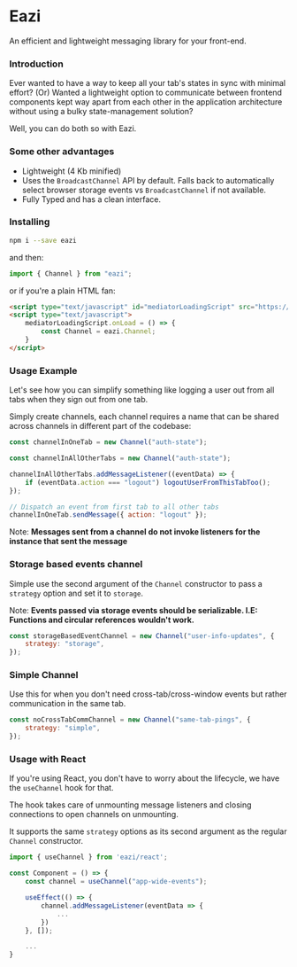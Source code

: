 # Eazi

An efficient and lightweight messaging library for your front-end.

### Introduction

Ever wanted to have a way to keep all your tab's states in sync with minimal effort? (Or) Wanted a lightweight option to communicate between frontend components kept way apart from each other in the application architecture without using a bulky state-management solution?

Well, you can do both so with Eazi.

### Some other advantages

- Lightweight (4 Kb minified)
- Uses the `BroadcastChannel` API by default. Falls back to automatically select browser storage events vs `BroadcastChannel` if not available.
- Fully Typed and has a clean interface.

### Installing

```bash
npm i --save eazi
```

and then:

```js
import { Channel } from "eazi";
```

or if you're a plain HTML fan:

```html
<script type="text/javascript" id="mediatorLoadingScript" src="https://unpkg.com/eazi"></script>
<script type="text/javascript">
	mediatorLoadingScript.onLoad = () => {
		const Channel = eazi.Channel;
	}
</script>
```

### Usage Example

Let's see how you can simplify something like logging a user out from all tabs when they sign out from one tab.

Simply create channels, each channel requires a name that can be shared across channels in different part of the codebase:

```js
const channelInOneTab = new Channel("auth-state");

const channelInAllOtherTabs = new Channel("auth-state");
```

```js
channelInAllOtherTabs.addMessageListener((eventData) => {
	if (eventData.action === "logout") logoutUserFromThisTabToo();
});

// Dispatch an event from first tab to all other tabs
channelInOneTab.sendMessage({ action: "logout" });
```

Note: **Messages sent from a channel do not invoke listeners for the instance that sent the message**

### Storage based events channel

Simple use the second argument of the `Channel` constructor to pass a `strategy` option and set it to `storage`.

Note: **Events passed via storage events should be serializable. I.E: Functions and circular references wouldn't work.**

```js
const storageBasedEventChannel = new Channel("user-info-updates", {
	strategy: "storage",
});
```

### Simple Channel

Use this for when you don't need cross-tab/cross-window events but rather communication in the same tab.

```js
const noCrossTabCommChannel = new Channel("same-tab-pings", {
	strategy: "simple",
});
```

### Usage with React

If you're using React, you don't have to worry about the lifecycle, we have the `useChannel` hook for that.

The hook takes care of unmounting message listeners and closing connections to open channels on unmounting.

It supports the same `strategy` options as its second argument as the regular `Channel` constructor.

```jsx
import { useChannel } from 'eazi/react';

const Component = () => {
	const channel = useChannel("app-wide-events");

	useEffect(() => {
		channel.addMessageListener(eventData => {
			...
		})
	}, []);

	...
}
```
